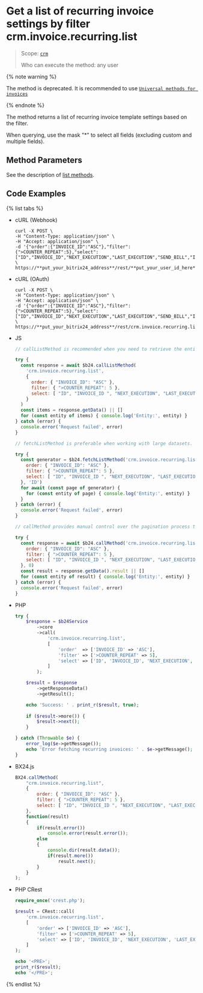 # Get a list of recurring invoice settings by filter crm.invoice.recurring.list

> Scope: [`crm`](../../../scopes/permissions.md)
>
> Who can execute the method: any user

{% note warning %}

The method is deprecated. It is recommended to use [`Universal methods for invoices`](../../universal/invoice.md)

{% endnote %}

The method returns a list of recurring invoice template settings based on the filter.

When querying, use the mask "*" to select all fields (excluding custom and multiple fields).

## Method Parameters

See the description of [list methods](../../../../settings/how-to-call-rest-api/list-methods-pecularities.md).

## Code Examples

{% list tabs %}

- cURL (Webhook)

    ```http
    curl -X POST \
    -H "Content-Type: application/json" \
    -H "Accept: application/json" \
    -d '{"order":{"INVOICE_ID":"ASC"},"filter":{">COUNTER_REPEAT":5},"select":["ID","INVOICE_ID","NEXT_EXECUTION","LAST_EXECUTION","SEND_BILL","IS_LIMIT"]}' \
    https://**put_your_bitrix24_address**/rest/**put_your_user_id_here**/**put_your_webhook_here**/crm.invoice.recurring.list
    ```

- cURL (OAuth)

    ```http
    curl -X POST \
    -H "Content-Type: application/json" \
    -H "Accept: application/json" \
    -d '{"order":{"INVOICE_ID":"ASC"},"filter":{">COUNTER_REPEAT":5},"select":["ID","INVOICE_ID","NEXT_EXECUTION","LAST_EXECUTION","SEND_BILL","IS_LIMIT"],"auth":"**put_access_token_here**"}' \
    https://**put_your_bitrix24_address**/rest/crm.invoice.recurring.list
    ```

- JS

    ```js
    // callListMethod is recommended when you need to retrieve the entire set of list data and the volume of records is relatively small (up to about 1000 items). The method loads all data at once, which can lead to high memory load when working with large volumes.
    
    try {
      const response = await $b24.callListMethod(
        'crm.invoice.recurring.list',
        {
          order: { "INVOICE_ID": "ASC" },
          filter: { ">COUNTER_REPEAT": 5 },
          select: [ "ID", "INVOICE_ID ", "NEXT_EXECUTION", "LAST_EXECUTION", "SEND_BILL", "IS_LIMIT" ]
        }
      )
      const items = response.getData() || []
      for (const entity of items) { console.log('Entity:', entity) }
    } catch (error) {
      console.error('Request failed', error)
    }
    
    // fetchListMethod is preferable when working with large datasets. The method implements iterative fetching using a generator, allowing data to be processed in parts and efficiently using memory.
    
    try {
      const generator = $b24.fetchListMethod('crm.invoice.recurring.list', {
        order: { "INVOICE_ID": "ASC" },
        filter: { ">COUNTER_REPEAT": 5 },
        select: [ "ID", "INVOICE_ID ", "NEXT_EXECUTION", "LAST_EXECUTION", "SEND_BILL", "IS_LIMIT" ]
      }, 'ID')
      for await (const page of generator) {
        for (const entity of page) { console.log('Entity:', entity) }
      }
    } catch (error) {
      console.error('Request failed', error)
    }
    
    // callMethod provides manual control over the pagination process through the start parameter. It is suitable for scenarios where precise control over request batches is required. However, it may be less efficient compared to fetchListMethod when dealing with large volumes of data.
    
    try {
      const response = await $b24.callMethod('crm.invoice.recurring.list', {
        order: { "INVOICE_ID": "ASC" },
        filter: { ">COUNTER_REPEAT": 5 },
        select: [ "ID", "INVOICE_ID ", "NEXT_EXECUTION", "LAST_EXECUTION", "SEND_BILL", "IS_LIMIT" ]
      }, 0)
      const result = response.getData().result || []
      for (const entity of result) { console.log('Entity:', entity) }
    } catch (error) {
      console.error('Request failed', error)
    }
    ```

- PHP

    ```php
    try {
        $response = $b24Service
            ->core
            ->call(
                'crm.invoice.recurring.list',
                [
                    'order'  => ['INVOICE_ID' => 'ASC'],
                    'filter' => ['>COUNTER_REPEAT' => 5],
                    'select' => ['ID', 'INVOICE_ID', 'NEXT_EXECUTION', 'LAST_EXECUTION', 'SEND_BILL', 'IS_LIMIT'],
                ]
            );
    
        $result = $response
            ->getResponseData()
            ->getResult();
    
        echo 'Success: ' . print_r($result, true);
        
        if ($result->more()) {
            $result->next();
        }
    
    } catch (Throwable $e) {
        error_log($e->getMessage());
        echo 'Error fetching recurring invoices: ' . $e->getMessage();
    }
    ```

- BX24.js

    ```js
    BX24.callMethod(
        "crm.invoice.recurring.list",
        {
            order: { "INVOICE_ID": "ASC" },
            filter: { ">COUNTER_REPEAT": 5 },
            select: [ "ID", "INVOICE_ID ", "NEXT_EXECUTION", "LAST_EXECUTION", "SEND_BILL", "IS_LIMIT" ]
        },
        function(result)
        {
            if(result.error())
                console.error(result.error());
            else
            {
                console.dir(result.data());
                if(result.more())
                    result.next();
            }
        }
    );
    ```

- PHP CRest

    ```php
    require_once('crest.php');

    $result = CRest::call(
        'crm.invoice.recurring.list',
        [
            'order' => ['INVOICE_ID' => 'ASC'],
            'filter' => ['>COUNTER_REPEAT' => 5],
            'select' => ['ID', 'INVOICE_ID', 'NEXT_EXECUTION', 'LAST_EXECUTION', 'SEND_BILL', 'IS_LIMIT']
        ]
    );

    echo '<PRE>';
    print_r($result);
    echo '</PRE>';
    ```

{% endlist %}